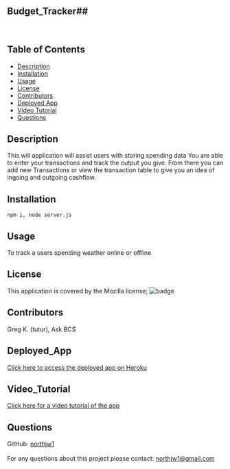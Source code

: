 ## Budget_Tracker##  

<br />


##  Table of Contents  ##

- [Description](#description)<br />
- [Installation](#installation)<br />
- [Usage](#usage)<br />
- [License](#license)<br />
- [Contributors](#contributors)<br />
- [Deployed App](#deployed_app)<br />
- [Video Tutorial](#video_tutorial)<br />
- [Questions](#questions)<br /> 


## Description ##
  This will application will assist users with storing spending data
You are able to enter your transactions and track the output you give.
From there you can add new Transactions or view the transaction table 
to give you an idea of ingoing and outgoing cashflow.
## Installation ##
    npm i, node server.js
## Usage ##
To track a users spending weather online or offline
## License ##
  This application is covered by the Mozilla license;
  ![badge](https://img.shields.io/badge/license-Mozilla-green)
  
## Contributors ##
  Greg K. (tutur), Ask BCS


## Deployed_App ##
[Click here to access the deployed app on Heroku](https://hidden-plateau-34179.herokuapp.com/)

## Video_Tutorial ##
[Click here for a video tutorial of the app](https://youtu.be/gg4JlaD8Mv4)



 ##  Questions  ## 
 GitHub: [northjw1](https://github.com/northjw1) <br />
<br />
 For any questions about this project please contact: northjw1@gmail.com <br /><br />